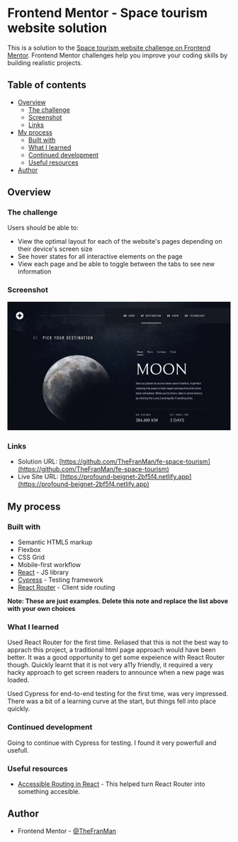 # Frontend Mentor - Space tourism website solution

This is a solution to the [Space tourism website challenge on Frontend Mentor](https://www.frontendmentor.io/challenges/space-tourism-multipage-website-gRWj1URZ3). Frontend Mentor challenges help you improve your coding skills by building realistic projects. 

## Table of contents

- [Overview](#overview)
  - [The challenge](#the-challenge)
  - [Screenshot](#screenshot)
  - [Links](#links)
- [My process](#my-process)
  - [Built with](#built-with)
  - [What I learned](#what-i-learned)
  - [Continued development](#continued-development)
  - [Useful resources](#useful-resources)
- [Author](#author)

## Overview

### The challenge

Users should be able to:

- View the optimal layout for each of the website's pages depending on their device's screen size
- See hover states for all interactive elements on the page
- View each page and be able to toggle between the tabs to see new information

### Screenshot

![](./screenshot.jpg)

### Links

- Solution URL: [https://github.com/TheFranMan/fe-space-tourism](https://github.com/TheFranMan/fe-space-tourism)
- Live Site URL: [https://profound-beignet-2bf5f4.netlify.app](https://profound-beignet-2bf5f4.netlify.app)

## My process

### Built with

- Semantic HTML5 markup
- Flexbox
- CSS Grid
- Mobile-first workflow
- [React](https://reactjs.org/) - JS library
- [Cypress](https://www.cypress.io/) - Testing framework
- [React Router](https://reactrouter.com/en/main) - Client side routing

**Note: These are just examples. Delete this note and replace the list above with your own choices**

### What I learned

Used React Router for the first time. Reliased that this is not the best way to apprach this project, a traditional html page approach would have been better. It was a good opportunity to get some expeience with React Router though. Quickly learnt that it is not very a11y friendly, it required a very hacky approach to get screen readers to announce when a new page was loaded.

Used Cypress for end-to-end testing for the first time, was very impressed. There was a bit of a learning curve at the start, but things fell into place quickly.

### Continued development

Going to continue with Cypress for testing. I found it very powerfull and usefull.

### Useful resources

- [Accessible Routing in React](https://timwright.org/blog/2019/03/23/accessible-routing-in-react/) - This helped turn React Router into something accesible.

## Author

- Frontend Mentor - [@TheFranMan](https://www.frontendmentor.io/profile/TheFranMan)